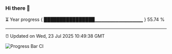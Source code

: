 ### Hi there 👋

⏳ Year progress { ████████████████▁▁▁▁▁▁▁▁▁▁▁▁▁▁ } 55.74 %

---

⏰ Updated on Wed, 23 Jul 2025 10:49:38 GMT

![Progress Bar CI](https://github.com/IshwaranRudhara/GIT-ACTION/workflows/Progress%20Bar%20CI/badge.svg)

